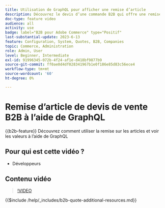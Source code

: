 ```yaml
---
title: Utilisation de GraphQL pour afficher une remise d’article
description: Découvrez le devis d’une commande B2B qui offre une remise d’article à l’aide de GraphQL
doc-type: feature video
audience: all
activity: use
badge: label="B2B pour Adobe Commerce" type="Positif"
last-substantial-update: 2023-6-13
feature: Configuration, System, Quotes, B2B, Companies
topic: Commerce, Administration
role: Admin, User
level: Beginner, Intermediate
exl-id: 91996345-072b-4f24-af1e-d418bf9877b9
source-git-commit: ff0ae0d4df028341967b1e0f186e85d83c56ece4
workflow-type: tm+mt
source-wordcount: '60'
ht-degree: 0%

---
```


# Remise d’article de devis de vente B2B à l’aide de GraphQL

{{b2b-feature}}
Découvrez comment utiliser la remise sur les articles et voir les valeurs à l’aide de GraphQL

## Pour qui est cette vidéo ?

- Développeurs

## Contenu vidéo

>[!VIDEO](https://video.tv.adobe.com/v/3420419?learn=on)

{{$include /help/_includes/b2b-quote-additional-resources.md}}
